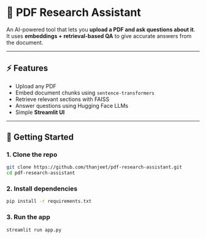 # 📄 PDF Research Assistant

An AI-powered tool that lets you **upload a PDF and ask questions about it**.  
It uses **embeddings + retrieval-based QA** to give accurate answers from the document.

---

## ⚡ Features
- Upload any PDF
- Embed document chunks using `sentence-transformers`
- Retrieve relevant sections with FAISS
- Answer questions using Hugging Face LLMs
- Simple **Streamlit UI**

---

## 🚀 Getting Started
### 1. Clone the repo
```bash
git clone https://github.com/thanjeet/pdf-research-assistant.git
cd pdf-research-assistant
```

### 2. Install dependencies
```bash
pip install -r requirements.txt
```

### 3. Run the app
```bash
streamlit run app.py
```


